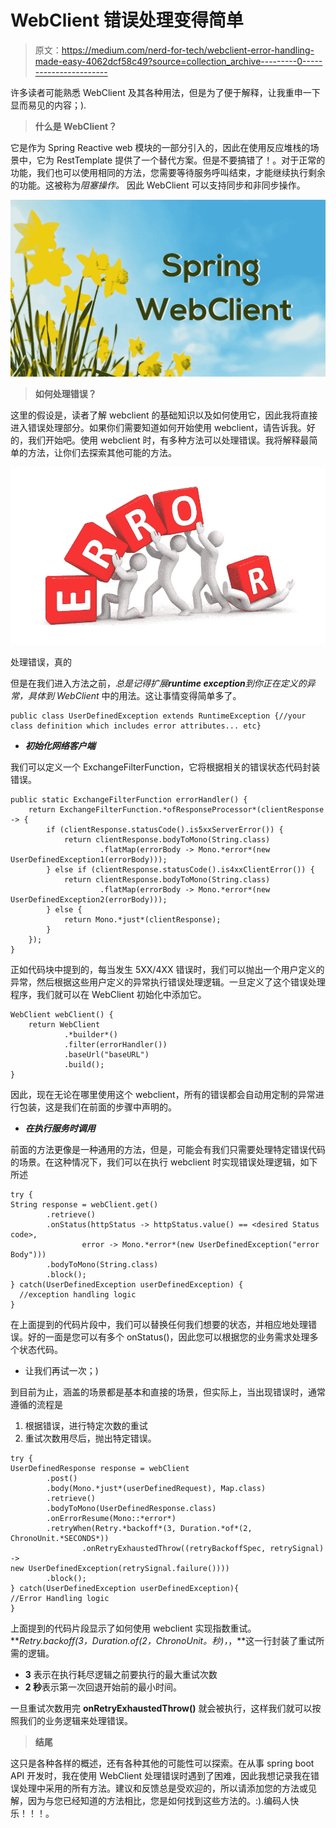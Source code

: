 # WebClient 错误处理变得简单

> 原文：<https://medium.com/nerd-for-tech/webclient-error-handling-made-easy-4062dcf58c49?source=collection_archive---------0----------------------->

许多读者可能熟悉 WebClient 及其各种用法，但是为了便于解释，让我重申一下显而易见的内容；).

> **什么是 WebClient？**

它是作为 Spring Reactive web 模块的一部分引入的，因此在使用反应堆栈的场景中，它为 RestTemplate 提供了一个替代方案。但是不要搞错了！。对于正常的功能，我们也可以使用相同的方法，您需要等待服务呼叫结束，才能继续执行剩余的功能。这被称为*阻塞操作。* 因此 WebClient 可以支持同步和非同步操作。

![](img/c00532b5545e91df6ca06ada7a4583b4.png)

> **如何处理错误？**

这里的假设是，读者了解 webclient 的基础知识以及如何使用它，因此我将直接进入错误处理部分。如果你们需要知道如何开始使用 webclient，请告诉我。好的，我们开始吧。使用 webclient 时，有多种方法可以处理错误。我将解释最简单的方法，让你们去探索其他可能的方法。

![](img/4814aad6b86e8d2bcc3a7d0a78d8c40e.png)

处理错误，真的

但是在我们进入方法之前，*总是记得扩展****runtime exception****到你正在定义的异常，具体到 WebClient* 中的用法。这让事情变得简单多了。

```
public class UserDefinedException extends RuntimeException {//your class definition which includes error attributes... etc}
```

*   ***初始化网络客户端***

我们可以定义一个 ExchangeFilterFunction，它将根据相关的错误状态代码封装错误。

```
public static ExchangeFilterFunction errorHandler() {
    return ExchangeFilterFunction.*ofResponseProcessor*(clientResponse -> {
        if (clientResponse.statusCode().is5xxServerError()) {
            return clientResponse.bodyToMono(String.class)
                    .flatMap(errorBody -> Mono.*error*(new UserDefinedException1(errorBody)));
        } else if (clientResponse.statusCode().is4xxClientError()) {
            return clientResponse.bodyToMono(String.class)
                    .flatMap(errorBody -> Mono.*error*(new UserDefinedException2(errorBody)));
        } else {
            return Mono.*just*(clientResponse);
        }
    });
}
```

正如代码块中提到的，每当发生 5XX/4XX 错误时，我们可以抛出一个用户定义的异常，然后根据这些用户定义的异常执行错误处理逻辑。一旦定义了这个错误处理程序，我们就可以在 WebClient 初始化中添加它。

```
WebClient webClient() {
    return WebClient
            .*builder*()
            .filter(errorHandler())
            .baseUrl("baseURL")
            .build();
}
```

因此，现在无论在哪里使用这个 webclient，所有的错误都会自动用定制的异常进行包装，这是我们在前面的步骤中声明的。

*   ***在执行服务时调用***

前面的方法更像是一种通用的方法，但是，可能会有我们只需要处理特定错误代码的场景。在这种情况下，我们可以在执行 webclient 时实现错误处理逻辑，如下所述

```
try {
String response = webClient.get()
        .retrieve()
        .onStatus(httpStatus -> httpStatus.value() == <desired Status code>,
                error -> Mono.*error*(new UserDefinedException("error Body")))
        .bodyToMono(String.class)
        .block();
} catch(UserDefinedException userDefinedException) {
  //exception handling logic
}
```

在上面提到的代码片段中，我们可以替换任何我们想要的状态，并相应地处理错误。好的一面是您可以有多个 onStatus()，因此您可以根据您的业务需求处理多个状态代码。

*   让我们再试一次；)

到目前为止，涵盖的场景都是基本和直接的场景，但实际上，当出现错误时，通常遵循的流程是

1.  根据错误，进行特定次数的重试
2.  重试次数用尽后，抛出特定错误。

```
try {
UserDefinedResponse response = webClient
        .post()
        .body(Mono.*just*(userDefinedRequest), Map.class)
        .retrieve()
        .bodyToMono(UserDefinedResponse.class)
        .onErrorResume(Mono::*error*)
        .retryWhen(Retry.*backoff*(3, Duration.*of*(2, ChronoUnit.*SECONDS*))
                .onRetryExhaustedThrow((retryBackoffSpec, retrySignal) ->
new UserDefinedException(retrySignal.failure())))
        .block();
} catch(UserDefinedException userDefinedException){
//Error Handling logic
}
```

上面提到的代码片段显示了如何使用 webclient 实现指数重试。 ***Retry.backoff(3，Duration.of(2，ChronoUnit。秒)，*，**这一行封装了重试所需的逻辑。

*   **3** 表示在执行耗尽逻辑之前要执行的最大重试次数
*   **2 秒**表示第一次回退开始前的最小时间。

一旦重试次数用完 **onRetryExhaustedThrow()** 就会被执行，这样我们就可以按照我们的业务逻辑来处理错误。

> **结尾**

这只是各种各样的概述，还有各种其他的可能性可以探索。在从事 spring boot API 开发时，我在使用 WebClient 处理错误时遇到了困难，因此我想记录我在错误处理中采用的所有方法。建议和反馈总是受欢迎的，所以请添加您的方法或见解，因为与您已经知道的方法相比，您是如何找到这些方法的。:).编码人快乐！！！。